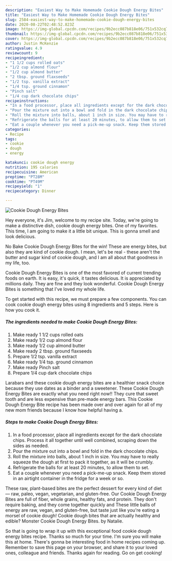 ```yaml
---
description: "Easiest Way to Make Homemade Cookie Dough Energy Bites"
title: "Easiest Way to Make Homemade Cookie Dough Energy Bites"
slug: 2584-easiest-way-to-make-homemade-cookie-dough-energy-bites
date: 2020-08-22T02:48:52.823Z
image: https://img-global.cpcdn.com/recipes/9b2ecc087b818e06/751x532cq70/cookie-dough-energy-bites-recipe-main-photo.jpg
thumbnail: https://img-global.cpcdn.com/recipes/9b2ecc087b818e06/751x532cq70/cookie-dough-energy-bites-recipe-main-photo.jpg
cover: https://img-global.cpcdn.com/recipes/9b2ecc087b818e06/751x532cq70/cookie-dough-energy-bites-recipe-main-photo.jpg
author: Justin McKenzie
ratingvalue: 4.9
reviewcount: 9
recipeingredient:
- "1 1/2 cups rolled oats"
- "1/2 cup almond flour"
- "1/2 cup almond butter"
- "2 tbsp. ground flaxseeds"
- "1/2 tsp. vanilla extract"
- "1/4 tsp. ground cinnamon"
- "Pinch salt"
- "1/4 cup dark chocolate chips"
recipeinstructions:
- "In a food processor, place all ingredients except for the dark chocolate chips. Process it all together until well combined, scraping down the sides as needed."
- "Pour the mixture out into a bowl and fold in the dark chocolate chips."
- "Roll the mixture into balls, about 1 inch in size. You may have to really squeeze the dough at first to pack it together, as it will be crumbly."
- "Refrigerate the balls for at least 20 minutes, to allow them to set."
- "Eat a couple whenever you need a pick-me-up snack. Keep them stored in an airtight container in the fridge for a week or so."
categories:
- Recipe
tags:
- cookie
- dough
- energy

katakunci: cookie dough energy 
nutrition: 195 calories
recipecuisine: American
preptime: "PT28M"
cooktime: "PT49M"
recipeyield: "1"
recipecategory: Dinner

---
```



![Cookie Dough Energy Bites](https://img-global.cpcdn.com/recipes/9b2ecc087b818e06/751x532cq70/cookie-dough-energy-bites-recipe-main-photo.jpg)

Hey everyone, it's Jim, welcome to my recipe site. Today, we're going to make a distinctive dish, cookie dough energy bites. One of my favorites. This time, I am going to make it a little bit unique. This is gonna smell and look delicious.

No Bake Cookie Dough Energy Bites for the win! These are energy bites, but also they are kind of cookie dough. I mean, let&#39;s be real - these aren&#39;t the butter and sugar kind of cookie dough, and I am all about that goodness in my life, too.

Cookie Dough Energy Bites is one of the most favored of current trending foods on earth. It is easy, it's quick, it tastes delicious. It is appreciated by millions daily. They are fine and they look wonderful. Cookie Dough Energy Bites is something that I've loved my whole life.


To get started with this recipe, we must prepare a few components. You can cook cookie dough energy bites using 8 ingredients and 5 steps. Here is how you cook it.

<!--inarticleads1-->

##### The ingredients needed to make Cookie Dough Energy Bites:

1. Make ready 1 1/2 cups rolled oats
1. Make ready 1/2 cup almond flour
1. Make ready 1/2 cup almond butter
1. Make ready 2 tbsp. ground flaxseeds
1. Prepare 1/2 tsp. vanilla extract
1. Make ready 1/4 tsp. ground cinnamon
1. Make ready Pinch salt
1. Prepare 1/4 cup dark chocolate chips


Larabars and these cookie dough energy bites are a healthier snack choice because they use dates as a binder and a sweetener. These Cookie Dough Energy Bites are exactly what you need right now!! They cure that sweet tooth and are less expensive than pre-made energy bars. This Cookie Dough Energy Bite recipe has been made over and over again for all of my new mom friends because I know how helpful having a. 

<!--inarticleads2-->

##### Steps to make Cookie Dough Energy Bites:

1. In a food processor, place all ingredients except for the dark chocolate chips. Process it all together until well combined, scraping down the sides as needed.
1. Pour the mixture out into a bowl and fold in the dark chocolate chips.
1. Roll the mixture into balls, about 1 inch in size. You may have to really squeeze the dough at first to pack it together, as it will be crumbly.
1. Refrigerate the balls for at least 20 minutes, to allow them to set.
1. Eat a couple whenever you need a pick-me-up snack. Keep them stored in an airtight container in the fridge for a week or so.


These raw, plant-based bites are the perfect dessert for every kind of diet — raw, paleo, vegan, vegetarian, and gluten-free. Our Cookie Dough Energy Bites are full of fiber, whole grains, healthy fats, and protein. They don&#39;t require baking, and they come together quickly and These little balls of energy are raw, vegan, and gluten-free, but taste just like you&#39;re eating a morsel of cookie dough! Cookie dough bites that are actually healthy and edible? Monster Cookie Dough Energy Bites. by Natalie. 

So that is going to wrap it up with this exceptional food cookie dough energy bites recipe. Thanks so much for your time. I'm sure you will make this at home. There's gonna be interesting food in home recipes coming up. Remember to save this page on your browser, and share it to your loved ones, colleague and friends. Thanks again for reading. Go on get cooking!
